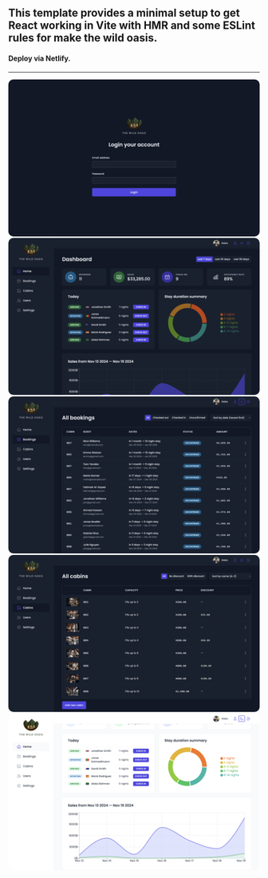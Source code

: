 ## This template provides a minimal setup to get React working in Vite with HMR and some ESLint rules for make the wild oasis.
#### Deploy via Netlify.

<hr/>
<div align="center">
<img src = "./src/assets/img-oasis1.png" style = "border-radius:10px">
</div>
<div align="center">
<img src = "./src/assets/img-oasis2.png" style = "border-radius:10px">
</div>
<div align="center">
<img src = "./src/assets/img-oasis3.png" style = "border-radius:10px">
</div>
<div align="center">
<img src = "./src/assets/img-oasis4.png" style = "border-radius:10px">
</div>
<div align="center">
<img src = "./src/assets/img-oasis5.png" style = "border-radius:10px">
</div>
